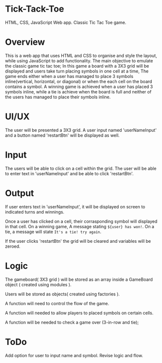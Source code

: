 # Tick-Tack-Toe
HTML, CSS, JavaScript Web app. Classic Tic Tac Toe game.

# Overview
This is a web app that uses HTML and CSS to organise and style the layout, while using JavaScript to add functionality.
The main objective to emulate the classic game tic tac toe; In this game a board with a 3X3 grid will be displayed and users take turn placing symbols in one cell at a time, The game ends either when a user has managed to place 3 symbols inline(vertical, horizontal, or diagonal) or when the each cell on the board contains a symbol. A winning game is achieved when a user has placed 3 symbols inline, while a tie is achieve when the board is full and neither of the users has managed to place their symbols inline.

# UI/UX 
The user will be presented a 3X3 grid.
A user input named 'userNameInput' and a button named 'restartBtn' will be displayed as well.

# Input
The users will be able to click on a cell within the grid.
The user will be able to enter text in 'userNameInput' and be able to click 'restartBtn'.

# Output
If user enters text in 'userNameInput', it will be displayed on screen to indicated turns and winnings.

Once a user has clicked on a cell, their corrasponding symbol will displayed in that cell.
On a winning game, A message stating `${user} has won!`. On a tie, a message will state `It's a tie! try again`.

If the user clicks 'restartBtn' the grid will be cleared and variables will be zeroed.

# Logic
The gameboard( 3X3 grid ) will be stored as an array inside a GameBoard object ( created using modules ).

Users will be stored as objects( created using factories ).

A function will need to control the flow of the game.

A function will needed to allow players to placed symbols on certain cells.

A function will be needed to check a game over (3-in-row and tie);


# ToDo
Add option for user to input name and symbol. Revise logic and flow.